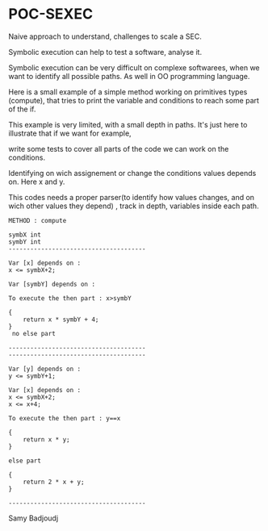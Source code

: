 POC-SEXEC
=========

Naive approach to understand, challenges to scale a SEC.


Symbolic execution can help to test a software, analyse it.

Symbolic execution can be very difficult on complexe softwarees, when we want to identify all possible paths.
As well in OO programming language.

Here is a small example of a simple method working on primitives types (compute), that tries to print the variable and
conditions to reach some part of the if.

This example is very limited, with a small depth in paths. It's just here to illustrate that if we want for example,

write some tests to cover all parts of the code we can work on the conditions. 

Identifying on wich assignement or change the conditions values depends on. Here x and y.

This codes needs a proper parser(to identify how values changes, and on wich other values they depend) ,
track in depth, variables inside each path.



```
METHOD : compute 

symbX int
symbY int
--------------------------------------
   
Var [x] depends on : 
x <= symbX+2;
   
Var [symbY] depends on : 

To execute the then part : x>symbY
   
{
    return x * symbY + 4;
}
 no else part  
   
--------------------------------------
--------------------------------------
   
Var [y] depends on : 
y <= symbY+1;
   
Var [x] depends on : 
x <= symbX+2;
x <= x+4;

To execute the then part : y==x
   
{
    return x * y;
}
   
else part
   
{
    return 2 * x + y;
}
   
--------------------------------------
```

Samy Badjoudj

